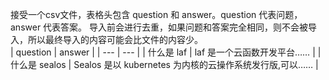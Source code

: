 接受一个csv文件，表格头包含 question 和 answer。question 代表问题，answer 代表答案。 
导入前会进行去重，如果问题和答案完全相同，则不会被导入，所以最终导入的内容可能会比文件的内容少。  
| question | answer |
| --- | --- | 
| 什么是 laf  | laf 是一个云函数开发平台…… |
| 什么是 sealos | Sealos 是以 kubernetes 为内核的云操作系统发行版,可以…… |
